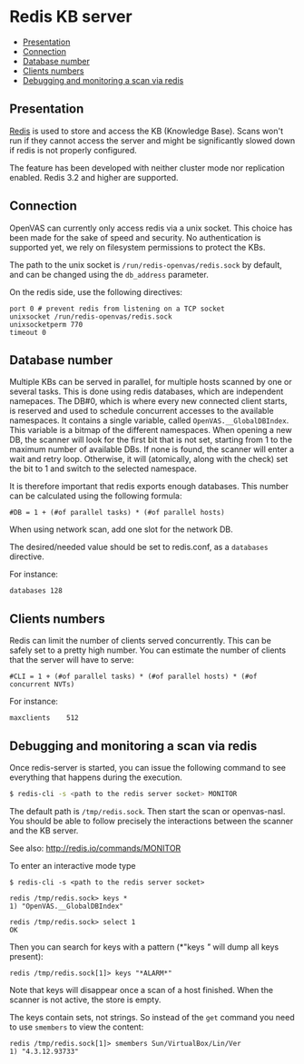 # Redis KB server <!-- omit in toc -->

- [Presentation](#presentation)
- [Connection](#connection)
- [Database number](#database-number)
- [Clients numbers](#clients-numbers)
- [Debugging and monitoring a scan via redis](#debugging-and-monitoring-a-scan-via-redis)

## Presentation

[Redis](http://redis.io) is used to store and access the KB (Knowledge Base).
Scans won't run if they cannot access the server and might be significantly
slowed down if redis is not properly configured.

The feature has been developed with neither cluster mode nor replication
enabled. Redis 3.2 and higher are supported.

## Connection

OpenVAS can currently only access redis via a unix socket. This choice has been
made for the sake of speed and security. No authentication is supported yet, we
rely on filesystem permissions to protect the KBs.

The path to the unix socket is `/run/redis-openvas/redis.sock` by default, and
can be changed using the `db_address` parameter.

On the redis side, use the following directives:

```
port 0 # prevent redis from listening on a TCP socket
unixsocket /run/redis-openvas/redis.sock
unixsocketperm 770
timeout 0
```

## Database number

Multiple KBs can be served in parallel, for multiple hosts scanned by one or
several tasks. This is done using redis databases, which are independent
namepaces. The DB#0, which is where every new connected client starts, is
reserved and used to schedule concurrent accesses to the available namespaces.
It contains a single variable, called `OpenVAS.__GlobalDBIndex`. This variable
is a bitmap of the different namespaces. When opening a new DB, the scanner will
look for the first bit that is not set, starting from 1 to the maximum number of
available DBs. If none is found, the scanner will enter a wait and retry loop.
Otherwise, it will (atomically, along with the check) set the bit to 1 and
switch to the selected namespace.

It is therefore important that redis exports enough databases. This number can
be calculated using the following formula:

```
#DB = 1 + (#of parallel tasks) * (#of parallel hosts)
```

When using network scan, add one slot for the network DB.

The desired/needed value should be set to redis.conf, as a `databases`
directive.

For instance:

```
databases 128
```

## Clients numbers

Redis can limit the number of clients served concurrently. This can be safely
set to a pretty high number. You can estimate the number of clients that the
server will have to serve:

```
#CLI = 1 + (#of parallel tasks) * (#of parallel hosts) * (#of concurrent NVTs)
```

For instance:

```
maxclients    512
```

## Debugging and monitoring a scan via redis

Once redis-server is started, you can issue the following command to see
everything that happens during the execution.

```sh
$ redis-cli -s <path to the redis server socket> MONITOR
```

The default path is `/tmp/redis.sock`. Then start the scan or
openvas-nasl. You should be able to follow precisely the interactions
between the scanner and the KB server.

See also: http://redis.io/commands/MONITOR


To enter an interactive mode type

```
$ redis-cli -s <path to the redis server socket>

redis /tmp/redis.sock> keys *
1) "OpenVAS.__GlobalDBIndex"

redis /tmp/redis.sock> select 1
OK
```

Then you can search for keys with a pattern (*"keys *"* will dump all
keys present):

```
redis /tmp/redis.sock[1]> keys "*ALARM*"
```

Note that keys will disappear once a scan of a host finished.
When the scanner is not active, the store is empty.

The keys contain sets, not strings. So instead of the `get` command
you need to use `smembers` to view the content:

```
redis /tmp/redis.sock[1]> smembers Sun/VirtualBox/Lin/Ver
1) "4.3.12.93733"
```
